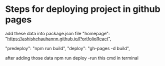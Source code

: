 # Steps for deploying project in github pages 

add these data into package.json file
  "homepage": "https://ashishchauhannn.github.io/PortfolioReact",


   "predeploy": "npm run build",
    "deploy": "gh-pages -d build",

after adding those data 
npm run deploy       -run this cmd in terminal
